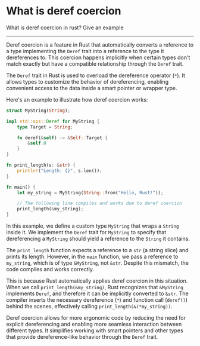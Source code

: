 # What is deref coercion

What is deref coercion in rust? Give an example

___

Deref coercion is a feature in Rust that automatically converts a reference to a type implementing the `Deref` trait into a reference to the type it dereferences to. This coercion happens implicitly when certain types don't match exactly but have a compatible relationship through the `Deref` trait.

The `Deref` trait in Rust is used to overload the dereference operator (`*`). It allows types to customize the behavior of dereferencing, enabling convenient access to the data inside a smart pointer or wrapper type.

Here's an example to illustrate how deref coercion works:

```rust
struct MyString(String);

impl std::ops::Deref for MyString {
    type Target = String;

    fn deref(&self) -> &Self::Target {
        &self.0
    }
}

fn print_length(s: &str) {
    println!("Length: {}", s.len());
}

fn main() {
    let my_string = MyString(String::from("Hello, Rust!"));

    // The following line compiles and works due to deref coercion
    print_length(&my_string);
}
```

In this example, we define a custom type `MyString` that wraps a `String` inside it. We implement the `Deref` trait for `MyString` to specify that dereferencing a `MyString` should yield a reference to the `String` it contains.

The `print_length` function expects a reference to a `str` (a string slice) and prints its length. However, in the `main` function, we pass a reference to `my_string`, which is of type `&MyString`, not `&str`. Despite this mismatch, the code compiles and works correctly.

This is because Rust automatically applies deref coercion in this situation. When we call `print_length(&my_string)`, Rust recognizes that `&MyString` implements `Deref`, and therefore it can be implicitly converted to `&str`. The compiler inserts the necessary dereference (`*`) and function call (`deref()`) behind the scenes, effectively calling `print_length(&(*my_string))`.

Deref coercion allows for more ergonomic code by reducing the need for explicit dereferencing and enabling more seamless interaction between different types. It simplifies working with smart pointers and other types that provide dereference-like behavior through the `Deref` trait.